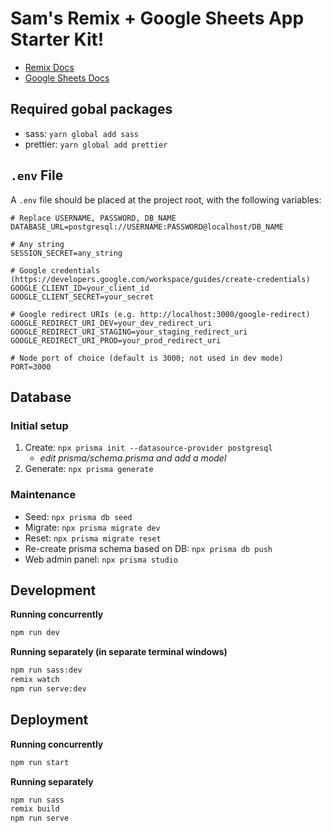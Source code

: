 # Sam's Remix + Google Sheets App Starter Kit!

- [Remix Docs](https://remix.run/docs)
- [Google Sheets Docs](https://developers.google.com/sheets/api/quickstart/js)

## Required gobal packages

- sass: `yarn global add sass`
- prettier: `yarn global add prettier`

## `.env` File

A `.env` file should be placed at the project root, with the following variables:

```
# Replace USERNAME, PASSWORD, DB_NAME
DATABASE_URL=postgresql://USERNAME:PASSWORD@localhost/DB_NAME

# Any string
SESSION_SECRET=any_string

# Google credentials (https://developers.google.com/workspace/guides/create-credentials)
GOOGLE_CLIENT_ID=your_client_id
GOOGLE_CLIENT_SECRET=your_secret

# Google redirect URIs (e.g. http://localhost:3000/google-redirect)
GOOGLE_REDIRECT_URI_DEV=your_dev_redirect_uri
GOOGLE_REDIRECT_URI_STAGING=your_staging_redirect_uri
GOOGLE_REDIRECT_URI_PROD=your_prod_redirect_uri

# Node port of choice (default is 3000; not used in dev mode)
PORT=3000
```

## Database

### Initial setup

1. Create: `npx prisma init --datasource-provider postgresql`
   - _edit prisma/schema.prisma and add a model_
2. Generate: `npx prisma generate`

### Maintenance

- Seed: `npx prisma db seed`
- Migrate: `npx prisma migrate dev`
- Reset: `npx prisma migrate reset`
- Re-create prisma schema based on DB: `npx prisma db push`
- Web admin panel: `npx prisma studio`

## Development

**Running concurrently**

```sh
npm run dev
```

**Running separately (in separate terminal windows)**

```sh
npm run sass:dev
remix watch
npm run serve:dev
```

## Deployment

**Running concurrently**

```sh
npm run start
```

**Running separately**

```sh
npm run sass
remix build
npm run serve
```
